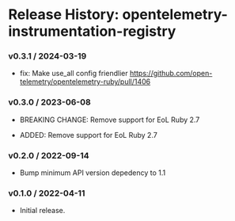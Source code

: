 # Release History: opentelemetry-instrumentation-registry

### v0.3.1 / 2024-03-19

* fix: Make use_all config friendlier https://github.com/open-telemetry/opentelemetry-ruby/pull/1406

### v0.3.0 / 2023-06-08

* BREAKING CHANGE: Remove support for EoL Ruby 2.7 

* ADDED: Remove support for EoL Ruby 2.7 

### v0.2.0 / 2022-09-14

* Bump minimum API version depedency to 1.1

### v0.1.0 / 2022-04-11

* Initial release.
